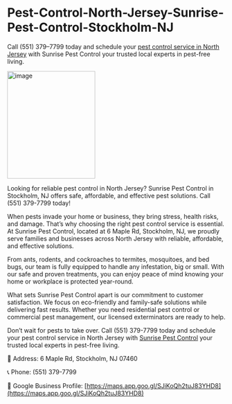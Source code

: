 # Pest-Control-North-Jersey-Sunrise-Pest-Control-Stockholm-NJ
Call (551) 379–7799 today and schedule your [pest control service in North Jersey](https://maps.app.goo.gl/SJiKoQh2tuJ83YHD8) with Sunrise Pest Control your trusted local experts in pest-free living.




<img width="203" height="248" alt="image" src="https://github.com/user-attachments/assets/eb3de7f3-fe63-4f04-b125-84ff80514af4" />

Looking for reliable pest control in North Jersey? Sunrise Pest Control in Stockholm, NJ offers safe, affordable, and effective pest solutions. Call (551) 379-7799 today! 

When pests invade your home or business, they bring stress, health risks, and damage. That’s why choosing the right pest control service is essential. At Sunrise Pest Control, located at 6 Maple Rd, Stockholm, NJ, we proudly serve families and businesses across North Jersey with reliable, affordable, and effective solutions.

From ants, rodents, and cockroaches to termites, mosquitoes, and bed bugs, our team is fully equipped to handle any infestation, big or small. With our safe and proven treatments, you can enjoy peace of mind knowing your home or workplace is protected year-round.

What sets Sunrise Pest Control apart is our commitment to customer satisfaction. We focus on eco-friendly and family-safe solutions while delivering fast results. Whether you need residential pest control or commercial pest management, our licensed exterminators are ready to help.

Don’t wait for pests to take over. Call (551) 379-7799 today and schedule your pest control service in North Jersey with [Sunrise Pest Control](https://maps.app.goo.gl/SJiKoQh2tuJ83YHD8)  your trusted local experts in pest-free living.

 
📍 Address:  6 Maple Rd, Stockholm, NJ 07460 

📞 Phone:   (551) 379-7799 

🔗 Google Business Profile:   [https://maps.app.goo.gl/SJiKoQh2tuJ83YHD8](https://maps.app.goo.gl/SJiKoQh2tuJ83YHD8)
